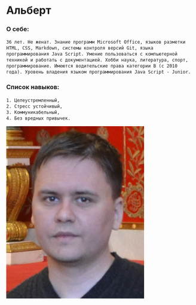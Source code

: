 # **Альберт**

### **О себе**:
    36 лет. Не женат. Знание программ Microsoft Office, языков разметки HTML, CSS, Markdown, системы контроля версий Git, языка программирования Java Script. Умение пользоваться с компьютерной техникой и работать с документацией. Хобби наука, литература, спорт, программирование. Имеются водительские права категории В (с 2010 года). Уровень владения языком программирования Java Script - Junior.

### **Список навыков:**
    1. Целеустремленный, 
    2. Стресс устойчивый, 
    3. Коммуникабельный, 
    4. Без вредных привычек.

![Фотография](img/Face%20foto.jpg)